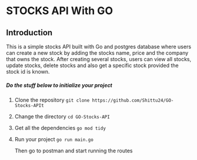 # STOCKS API With GO

## Introduction

This is a simple stocks API built with Go and postgres database where users can create a new stock by adding the stocks name, price and the company that owns the stock. After creating several stocks, users can view all stocks, update stocks, delete stocks and also get a specific stock provided the stock id is known.

##### Do the stuff below to initialize your project

1. Clone the repository
   `git clone https://github.com/Shittu24/GO-Stocks-APIt`
2. Change the directory
   `cd GO-Stocks-API`
3. Get all the dependencies
   `go mod tidy`
4. Run your project
   `go run main.go`

   Then go to postman and start running the routes
